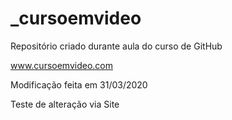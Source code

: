 # _cursoemvideo
 
 
 Repositório criado durante aula do curso de GitHub

 www.cursoemvideo.com

 Modificação feita em 31/03/2020    
 
 Teste de alteração via Site
 
